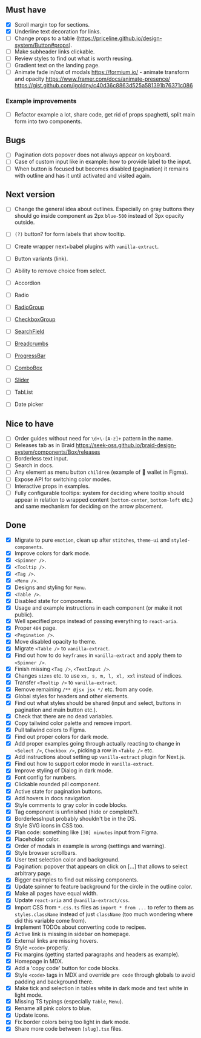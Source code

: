 ## Must have

- [x] Scroll margin top for sections.
- [x] Underline text decoration for links.
- [ ] Change props to a table (https://priceline.github.io/design-system/Button#props).
- [ ] Make subheader links clickable.
- [ ] Review styles to find out what is worth reusing.
- [ ] Gradient text on the landing page.
- [ ] Animate fade in/out of modals
      https://formium.io/ - animate transform and opacity
      https://www.framer.com/docs/animate-presence/
      https://gist.github.com/igoldny/c40d36c8863d525a581391b76371c086

### Example improvements

- [ ] Refactor example a lot, share code, get rid of props spaghetti, split main form into two components.

## Bugs

- [ ] Pagination dots popover does not always appear on keyboard.
- [ ] Case of custom input like in example: how to provide label to the input.
- [ ] When button is focused but becomes disabled (pagination) it remains with outline and has it until activated and visited again.

## Next version

- [ ] Change the general idea about outlines. Especially on gray buttons they should go inside component as 2px `blue-500` instead of 3px opacity outside.
- [ ] `(?)` button? for form labels that show tooltip.
- [ ] Create wrapper next+babel plugins with `vanilla-extract`.
- [ ] Button variants (link).
- [ ] Ability to remove choice from select.

- [ ] Accordion
- [ ] Radio
- [ ] [RadioGroup](https://react-spectrum.adobe.com/react-aria/useRadioGroup.html)
- [ ] [CheckboxGroup](https://react-spectrum.adobe.com/react-aria/useCheckboxGroup.html)
- [ ] [SearchField](https://react-spectrum.adobe.com/react-aria/useSearchField.html)
- [ ] [Breadcrumbs](https://react-spectrum.adobe.com/react-aria/useBreadcrumbs.html)
- [ ] [ProgressBar](https://react-spectrum.adobe.com/react-aria/useProgressBar.html)
- [ ] [ComboBox](https://react-spectrum.adobe.com/react-aria/useComboBox.html)
- [ ] [Slider](https://react-spectrum.adobe.com/react-aria/useSlider.html)
- [ ] TabList
- [ ] Date picker

## Nice to have

- [ ] Order guides without need for `\d+\-[A-z]+` pattern in the name.
- [ ] Releases tab as in Braid https://seek-oss.github.io/braid-design-system/components/Box/releases
- [ ] Borderless text input.
- [ ] Search in docs.
- [ ] Any element as menu button `children` (example of 🦊 wallet in Figma).
- [ ] Expose API for switching color modes.
- [ ] Interactive props in examples.
- [ ] Fully configurable tooltips: system for deciding where tooltip should appear in relation to wrapped content (`bottom-center`, `bottom-left` etc.) and same mechanism for deciding on the arrow placement.

## Done

- [x] Migrate to pure `emotion`, clean up after `stitches`, `theme-ui` and `styled-components`.
- [x] Improve colors for dark mode.
- [x] `<Spinner />`.
- [x] `<Tooltip />`.
- [x] `<Tag />`.
- [x] `<Menu />`.
- [x] Designs and styling for `Menu`.
- [x] `<Table />`.
- [x] Disabled state for components.
- [x] Usage and example instructions in each component (or make it not public).
- [x] Well specified props instead of passing everything to `react-aria`.
- [x] Proper `404` page.
- [x] `<Pagination />`.
- [x] Move disabled opacity to theme.
- [x] Migrate `<Table />` to `vanilla-extract`.
- [x] Find out how to do `keyframes` in `vanilla-extract` and apply them to `<Spinner />`.
- [x] Finish missing `<Tag />`, `<TextInput />`.
- [x] Changes `sizes` etc. to use `xs, s, m, l, xl, xxl` instead of indices.
- [x] Transfer `<Tooltip />` to `vanilla-extract`.
- [x] Remove remaining `/** @jsx jsx */` etc. from any code.
- [x] Global styles for headers and other elements.
- [x] Find out what styles should be shared (input and select, buttons in pagination and main button etc.).
- [x] Check that there are no dead variables.
- [x] Copy tailwind color palette and remove import.
- [x] Pull tailwind colors to Figma.
- [x] Find out proper colors for dark mode.
- [x] Add proper examples going through actually reacting to change in `<Select />`, `Checkbox />`, picking a row in `<Table />` etc.
- [x] Add instructions about setting up `vanilla-extract` plugin for Next.js.
- [x] Find out how to support color mode in `vanilla-extract`.
- [x] Improve styling of Dialog in dark mode.
- [x] Font config for numbers.
- [x] Clickable rounded pill component.
- [x] Active state for pagination buttons.
- [x] Add hovers in docs navigation.
- [x] Style comments to gray color in code blocks.
- [x] Tag component is unfinished (hide or complete?).
- [x] BorderlessInput probably shouldn't be in the DS.
- [x] Style SVG icons in CSS too.
- [x] Plan code: something like `[30] minutes` input from Figma.
- [x] Placeholder color.
- [x] Order of modals in example is wrong (settings and warning).
- [x] Style browser scrollbars.
- [x] User text selection color and background.
- [x] Pagination: popover that appears on click on [...] that allows to select arbitrary page.
- [x] Bigger examples to find out missing components.
- [x] Update spinner to feature background for the circle in the outline color.
- [x] Make all pages have equal width.
- [x] Update `react-aria` and `@vanilla-extract/css`.
- [x] Import CSS from `*.css.ts` files as `import * from ...` to refer to them as `styles.className` instead of just `className` (too much wondering where did this variable come from).
- [x] Implement TODOs about converting code to recipes.
- [x] Active link is missing in sidebar on homepage.
- [x] External links are missing hovers.
- [x] Style `<code>` properly.
- [x] Fix margins (getting started paragraphs and headers as example).
- [x] Homepage in MDX.
- [x] Add a 'copy code' button for code blocks.
- [x] Style `<code>` tags in MDX and override `pre code` through globals to avoid padding and background there.
- [x] Make tick and selection in tables white in dark mode and text white in light mode.
- [x] Missing TS typings (especially `Table`, `Menu`).
- [x] Rename all pink colors to blue.
- [x] Update icons.
- [x] Fix border colors being too light in dark mode.
- [x] Share more code between `[slug].tsx` files.
